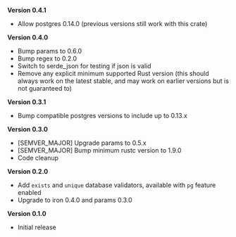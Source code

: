 **Version 0.4.1**
 - Allow postgres 0.14.0 (previous versions still work with this crate)

**Version 0.4.0**
 - Bump params to 0.6.0
 - Bump regex to 0.2.0
 - Switch to serde_json for testing if json is valid
 - Remove any explicit minimum supported Rust version 
    (this should always work on the latest stable,
    and may work on earlier versions but is not guaranteed to)

**Version 0.3.1**
 - Bump compatible postgres versions to include up to 0.13.x

**Version 0.3.0**
 - [SEMVER_MAJOR] Upgrade params to 0.5.x
 - [SEMVER_MAJOR] Bump minimum rustc version to 1.9.0
 - Code cleanup

**Version 0.2.0**
 - Add `exists` and `unique` database validators, available with `pg` feature enabled
 - Upgrade to iron 0.4.0 and params 0.3.0

**Version 0.1.0**
 - Initial release
